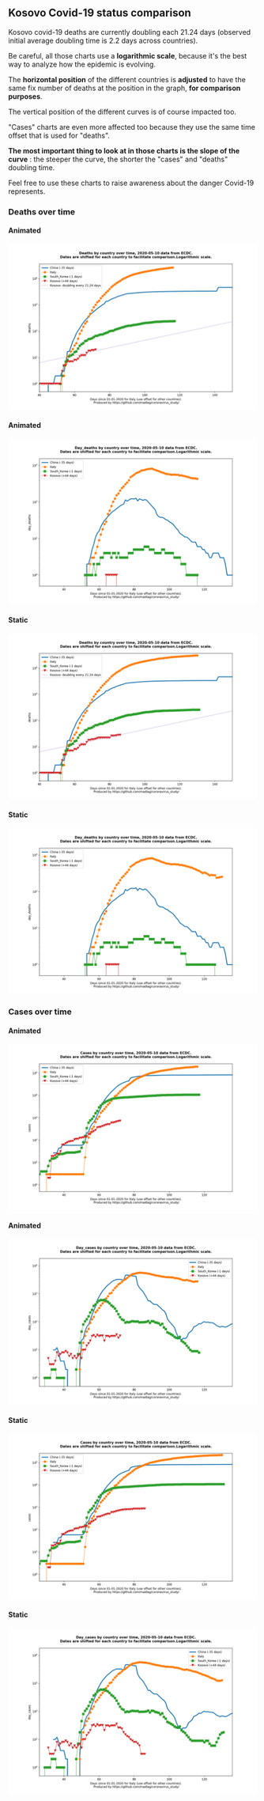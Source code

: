## Kosovo Covid-19 status comparison 

Kosovo covid-19 deaths are currently doubling each 21.24 days (observed initial average doubling time is 2.2 days across countries).



Be careful, all those charts use a **logarithmic scale**, because it's the best way to analyze how the epidemic is evolving.
 
The **horizontal position** of the different countries is **adjusted** to have the same fix number of deaths at the position in the graph, **for comparison purposes**.

The vertical position of the different curves is of course impacted too.

"Cases" charts are even more affected too because they use the same time offset that is used for "deaths".

**The most important thing to look at in those charts is the slope of the curve** : the steeper the curve, the shorter the "cases" and "deaths" doubling time.

Feel free to use these charts to raise awareness about the danger Covid-19 represents. 


 
### Deaths over time
 
#### Animated
![Kosovo covid-19 deaths animated chart](https://raw.githubusercontent.com/madlag/coronavirus_study/master/notebooks/graphs/2020-05-10/countries/Kosovo/2020-05-10_Kosovo_deaths.gif "Kosovo covid-19 deaths animated chart")   
 
#### Animated
![Kosovo covid-19 daily deaths animated chart](https://raw.githubusercontent.com/madlag/coronavirus_study/master/notebooks/graphs/2020-05-10/countries/Kosovo/2020-05-10_Kosovo_day_deaths.gif "Kosovo covid-19 day_deaths animated chart")   
 
#### Static
![Kosovo covid-19 deaths static chart](https://raw.githubusercontent.com/madlag/coronavirus_study/master/notebooks/graphs/2020-05-10/countries/Kosovo/2020-05-10_Kosovo_deaths.png "Kosovo covid-19 deaths static chart")   
 
#### Static
![Kosovo covid-19 daily deaths static chart](https://raw.githubusercontent.com/madlag/coronavirus_study/master/notebooks/graphs/2020-05-10/countries/Kosovo/2020-05-10_Kosovo_day_deaths.png "Kosovo covid-19 day_deaths static chart")   

 
### Cases over time
 
#### Animated
![Kosovo covid-19 cases animated chart](https://raw.githubusercontent.com/madlag/coronavirus_study/master/notebooks/graphs/2020-05-10/countries/Kosovo/2020-05-10_Kosovo_cases.gif "Kosovo covid-19 cases animated chart")   
 
#### Animated
![Kosovo covid-19 daily cases animated chart](https://raw.githubusercontent.com/madlag/coronavirus_study/master/notebooks/graphs/2020-05-10/countries/Kosovo/2020-05-10_Kosovo_day_cases.gif "Kosovo covid-19 day_cases animated chart")   
 
#### Static
![Kosovo covid-19 cases static chart](https://raw.githubusercontent.com/madlag/coronavirus_study/master/notebooks/graphs/2020-05-10/countries/Kosovo/2020-05-10_Kosovo_cases.png "Kosovo covid-19 cases static chart")   
 
#### Static
![Kosovo covid-19 daily cases static chart](https://raw.githubusercontent.com/madlag/coronavirus_study/master/notebooks/graphs/2020-05-10/countries/Kosovo/2020-05-10_Kosovo_day_cases.png "Kosovo covid-19 day_cases static chart")   

